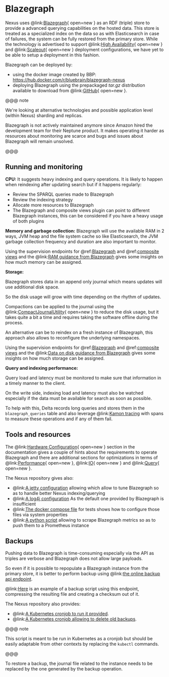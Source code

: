 # Blazegraph

Nexus uses @link:[Blazegraph](https://blazegraph.com/){ open=new } as an RDF (triple) store to provide a advanced querying
capabilities on the hosted data. This store is treated as a specialized index on the data so as with
Elasticsearch in case of failures, the system can be fully restored from the primary store. While the technology is
advertised to support @link:[High Availability](https://github.com/blazegraph/database/wiki/HAJournalServer){ open=new } and
@link:[Scaleout](https://github.com/blazegraph/database/wiki/ClusterGuide){ open=new } deployment configurations, we have yet to be able
to setup a deployment in this fashion.

Blazegraph can be deployed by:

* using the docker image created by BBP: https://hub.docker.com/r/bluebrain/blazegraph-nexus
* deploying Blazegraph using the prepackaged _tar.gz_ distribution available to download from
  @link:[GitHub](https://github.com/blazegraph/database/releases/tag/BLAZEGRAPH_2_1_6_RC){ open=new }.

@@@ note

We're looking at alternative technologies and possible application level (within Nexus) sharding and replicas.

Blazegraph is not actively maintained anymore since Amazon hired the development team for their Neptune product.
It makes operating it harder as resources about monitoring are scarce and bugs and issues about Blazegraph will remain
unsolved.

@@@

## Running and monitoring
**CPU:**
It suggests heavy indexing and query operations.
It is likely to happen when reindexing after updating search but if it happens regularly:

* Review the SPARQL queries made to Blazegraph
* Review the indexing strategy
* Allocate more resources to Blazegraph
* The Blazegraph and composite views plugin can point to different Blazegraph instances, this can be considered
  if you have a heavy usage of both plugins

**Memory and garbage collection:**
Blazegraph will use the available RAM in 2 ways, JVM heap and the file system cache
so like Elasticsearch, the JVM garbage collection frequency and duration are also important to monitor.

Using the supervision endpoints for @ref:[Blazegraph](../delta/api/supervision-api.md#blazegraph) 
and @ref:[composite views](../delta/api/supervision-api.md#composite-views) and 
the @link:[RAM guidance from Blazegraph](https://github.com/blazegraph/database/wiki/Hardware_Configuration#ram-sizing-guidance)
gives some insights on how much memory can be assigned.

**Storage:**

Blazegraph stores data in an append only journal which means updates will use additional disk space.

So the disk usage will grow with time depending on the rhythm of updates.

Compactions can be applied to the journal using the
@link:[CompactJournalUtility](https://github.com/blazegraph/database/blob/master/bigdata-core/bigdata/src/java/com/bigdata/journal/CompactJournalUtility.java){ open=new }
to reduce the disk usage, but it takes quite a bit a time and requires taking the software offline during the process.

An alternative can be to reindex on a fresh instance of Blazegraph, this approach also allows to reconfigure the
underlying namespaces.

Using the supervision endpoints for @ref:[Blazegraph](../delta/api/supervision-api.md#blazegraph)
and @ref:[composite views](../delta/api/supervision-api.md#composite-views) and
the @link:[Data on disk guidance from Blazegraph](https://github.com/blazegraph/database/wiki/Hardware_Configuration#data-on-disk-sizing-guidance)
gives some insights on how much storage can be assigned.

**Query and indexing performance:**

Query load and latency must be monitored to make sure that information in a timely manner to the client.

On the write side, indexing load and latency must also be watched especially
if the data must be available for search as soon as possible.

To help with this, Delta records long queries and stores them in the `blazegraph_queries` table and also leverage
@link:[Kamon tracing](https://kamon.io/docs/latest/core/tracing/) with spans to measure these operations
and if any of them fail.

## Tools and resources

The @link:[Hardware Configuration](https://github.com/blazegraph/database/wiki/Hardware_Configuration){ open=new } section in the
documentation gives a couple of hints about the requirements to operate Blazegraph and there are additional sections
for optimizations in terms of @link:[Performance](https://github.com/blazegraph/database/wiki/PerformanceOptimization){ open=new },
@link:[IO](https://github.com/blazegraph/database/wiki/IOOptimization){ open=new } and
@link:[Query](https://github.com/blazegraph/database/wiki/QueryOptimization){ open=new }.

The Nexus repository gives also:

* @link:[A jetty configuration](https://github.com/BlueBrain/nexus/blob/master/tests/docker/config/blazegraph/jetty.xml)
  allowing which allow to tune Blazegraph so as to handle better Nexus indexing/querying
* @link:[A log4j configuration](https://github.com/BlueBrain/nexus/blob/master/tests/docker/config/blazegraph/log4j.properties)
  As the default one provided by Blazegraph is insufficient
* @link:[The docker compose file](https://github.com/BlueBrain/nexus/blob/master/tests/docker/docker-compose.yml#L130)
  for tests shows how to configure those files via system properties
* @link:[A python script](https://github.com/BlueBrain/nexus/blob/master/blazegraph/prometheus-exporter/prometheus-blazegraph-exporter.py)
  allowing to scrape Blazegraph metrics so as to push them to a Prometheus instance

## Backups

Pushing data to Blazegraph is time-consuming especially via the API as triples are verbose and Blazegraph 
does not allow large payloads.

So even if it is possible to repopulate a Blazegraph instance from the primary store, it is better to perform backup using
@link:[the online backup api endpoint](https://github.com/blazegraph/database/wiki/REST_API#online-backup).

@link:[Here](https://github.com/BlueBrain/nexus/blob/$git.branch$/kubernetes/blazegraph/backup-script.yaml) is an example of a backup script 
using this endpoint, compressing the resulting file and creating a checksum out of it.

The Nexus repository also provides:

* @link:[A Kubernetes cronjob to run it provided](https://github.com/BlueBrain/nexus/blob/$git.branch$/kubernetes/blazegraph/backup-cronjob.yaml).
* @link:[A Kubernetes cronjob allowing to delete old backups](https://github.com/BlueBrain/nexus/blob/$git.branch$/kubernetes/blazegraph/deleter-cronjob.yaml).

@@@ note

This script is meant to be run in Kubernetes as a cronjob but should be easily adaptable from other contexts by replacing the `kubectl` commands.

@@@

To restore a backup, the journal file related to the instance needs to be replaced by the one generated by the backup operation.